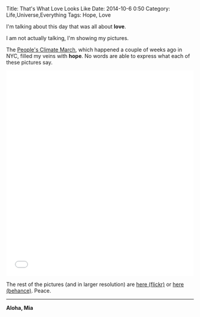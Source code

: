 Title: That's What Love Looks Like
Date: 2014-10-6 0:50
Category:  Life,Universe,Everything
Tags: Hope, Love




I'm talking about this day that was all about **love**.

I am not actually talking, I'm showing my pictures.

The  [People's Climate March], which happened a couple of weeks ago in NYC, filled my veins with **hope**. No words are able to express what each of these pictures say.


<iframe class="imgur-album" width="100%" height="550" frameborder="0" src="//imgur.com/a/Rcnoo/embed?background=f2f2f2&text=1a1a1a&link=4e76c9"></iframe>


The rest of the pictures (and in larger resolution) are [here (flickr)] or [here (behance)]. Peace.


[People's Climate March]: http://en.wikipedia.org/wiki/People's_Climate_March
[here (behance)]: https://www.behance.net/gallery/20284067/Peoples-Climate-March-NYC-2014
[here (flickr)]: https://flic.kr/s/aHsk4dVkbV



----

**Aloha, Mia**